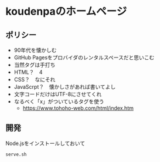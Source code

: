 # koudenpaのホームページ

## ポリシー

- 90年代を懐かしむ
- GitHub Pagesをプロバイダのレンタルスペースだと思いこむ
- 当然タグは手打ち
- HTML？　4
- CSS？　なにそれ
- JavaScrpt？　懐かしさがあれば書いてよし
- 文字コードだけはUTF-8にさせてくれ
- なるべく「x」がついているタグを使う
    - https://www.tohoho-web.com/html/index.htm

## 開発

Node.jsをインストールしておいて
```sh
serve.sh
```

